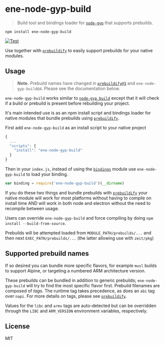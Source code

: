 # ene-node-gyp-build

> Build tool and bindings loader for [`node-gyp`][node-gyp] that supports prebuilds.

```
npm install ene-node-gyp-build
```

[![Test](https://github.com/prebuild/ene-node-gyp-build/actions/workflows/test.yml/badge.svg)](https://github.com/prebuild/ene-node-gyp-build/actions/workflows/test.yml)

Use together with [`prebuildify`][prebuildify] to easily support prebuilds for your native modules.

## Usage

> **Note.** Prebuild names have changed in [`prebuildify@3`][prebuildify] and `ene-node-gyp-build@4`. Please see the documentation below.

`ene-node-gyp-build` works similar to [`node-gyp build`][node-gyp] except that it will check if a build or prebuild is present before rebuilding your project.

It's main intended use is as an npm install script and bindings loader for native modules that bundle prebuilds using [`prebuildify`][prebuildify].

First add `ene-node-gyp-build` as an install script to your native project

``` js
{
  ...
  "scripts": {
    "install": "ene-node-gyp-build"
  }
}
```

Then in your `index.js`, instead of using the [`bindings`](https://www.npmjs.com/package/bindings) module use `ene-node-gyp-build` to load your binding.

``` js
var binding = require('ene-node-gyp-build')(__dirname)
```

If you do these two things and bundle prebuilds with [`prebuildify`][prebuildify] your native module will work for most platforms
without having to compile on install time AND will work in both node and electron without the need to recompile between usage.

Users can override `ene-node-gyp-build` and force compiling by doing `npm install --build-from-source`.

Prebuilds will be attempted loaded from `MODULE_PATH/prebuilds/...` and then next `EXEC_PATH/prebuilds/...` (the latter allowing use with `zeit/pkg`)

## Supported prebuild names

If so desired you can bundle more specific flavors, for example `musl` builds to support Alpine, or targeting a numbered ARM architecture version.

These prebuilds can be bundled in addition to generic prebuilds; `ene-node-gyp-build` will try to find the most specific flavor first. Prebuild filenames are composed of _tags_. The runtime tag takes precedence, as does an `abi` tag over `napi`. For more details on tags, please see [`prebuildify`][prebuildify].

Values for the `libc` and `armv` tags are auto-detected but can be overridden through the `LIBC` and `ARM_VERSION` environment variables, respectively.

## License

MIT

[prebuildify]: https://github.com/prebuild/prebuildify
[node-gyp]: https://www.npmjs.com/package/node-gyp
